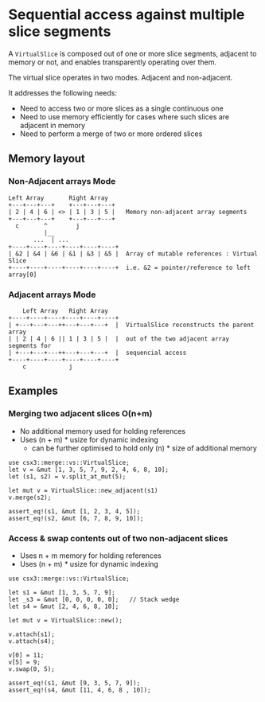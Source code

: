 # Sequential access against multiple slice segments
A `VirtualSlice` is composed out of one or more slice segments, adjacent to memory or not, and enables transparently operating over them.

The virtual slice operates in two modes. Adjacent and non-adjacent.

It addresses the following needs:

* Need to access two or more slices as a single continuous one
* Need to use memory efficiently for cases where such slices are adjacent in memory
* Need to perform a merge of two or more ordered slices

## Memory layout
### Non-Adjacent arrays Mode
```
Left Array       Right Array
+---+---+---+    +---+---+---+     
| 2 | 4 | 6 | <> | 1 | 3 | 5 |   Memory non-adjacent array segments
+---+---+---+    +---+---+---+     
  c       ^        j
          |__
       ...  | ...
+----+----+----+----+----+----+
| &2 | &4 | &6 | &1 | &3 | &5 |  Array of mutable references : Virtual Slice
+----+----+----+----+----+----+  i.e. &2 = pointer/reference to left array[0]
```
### Adjacent arrays Mode
```
    Left Array   Right Array
+----+----+----+----+----+----+
| +---+---+---++---+---+---+  |  VirtualSlice reconstructs the parent array   
| | 2 | 4 | 6 || 1 | 3 | 5 |  |  out of the two adjacent array segments for 
| +---+---+---++---+---+---+  |  sequencial access
+----+----+----+----+----+----+  
    c            j
```
## Examples
### Merging two adjacent slices O(n+m)
* No additional memory used for holding references
* Uses (n + m) * usize for dynamic indexing
    * can be further optimised to hold only (n) * size of additional memory
```rust,noplayground
use csx3::merge::vs::VirtualSlice;
let v = &mut [1, 3, 5, 7, 9, 2, 4, 6, 8, 10];
let (s1, s2) = v.split_at_mut(5);

let mut v = VirtualSlice::new_adjacent(s1)
v.merge(s2);

assert_eq!(s1, &mut [1, 2, 3, 4, 5]);
assert_eq!(s2, &mut [6, 7, 8, 9, 10]);
```

### Access & swap contents out of two non-adjacent slices
* Uses n + m memory for holding references
* Uses (n + m) * usize for dynamic indexing
```rust,noplayground
use csx3::merge::vs::VirtualSlice;

let s1 = &mut [1, 3, 5, 7, 9];
let _s3 = &mut [0, 0, 0, 0, 0];   // Stack wedge 
let s4 = &mut [2, 4, 6, 8, 10];

let mut v = VirtualSlice::new();

v.attach(s1);
v.attach(s4);

v[0] = 11;
v[5] = 9;
v.swap(0, 5);

assert_eq!(s1, &mut [9, 3, 5, 7, 9]);
assert_eq!(s4, &mut [11, 4, 6, 8 , 10]);
```